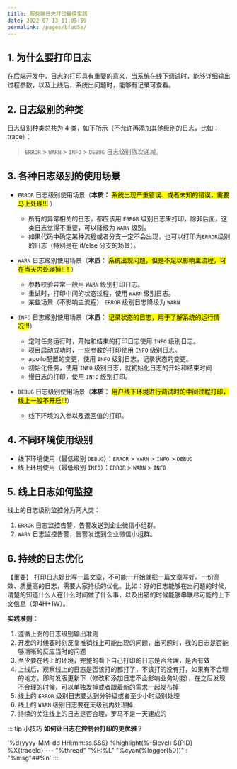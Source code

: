 ```yaml
---
title: 服务端日志打印最佳实践
date: 2022-07-13 11:05:59
permalink: /pages/bfad5e/
---
```

## 1. 为什么要打印日志
在后端开发中，日志的打印具有重要的意义，当系统在线下调试时，能够详细输出过程参数，以及上线后，系统出问题时，能够有记录可查看。

## 2. 日志级别的种类
日志级别种类总共为 4 类，如下所示（不允许再添加其他级别的日志，比如：trace）：
>  `ERROR` > `WARN` >  `INFO` >  `DEBUG`
日志级别依次递减。

## 3.  各种日志级别的使用场景

- `ERROR` 日志级别使用场景（**本质：**  <mark>系统出现严重错误、或者未知的错误，需要马上处理!!!</mark> ）
    - 所有的异常相关的日志，都应该用 `ERROR`  级别日志来打印，除非后面，这类日志觉得不重要，可以降级为 `WARN` 级别。
    - 如果代码中确定某种流程或者分支一定不会出现，也可以打印为`ERROR`级别的日志（特别是在 if/else 分支的场景）。

- `WARN` 日志级别使用场景（**本质：**   <mark>系统出现问题，但是不足以影响主流程，可在当天内处理掉!!！</mark>）
    - 参数校验异常一般用 `WARN`  级别打印日志。
    - 重试时，打印中间的状态过程，使用 `WARN` 级别日志。
    - 某些场景（不影响主流程） `ERROR` 级别日志降级为 `WARN`
    
- `INFO` 日志级别使用场景（**本质：** <mark>记录状态的日志，用于了解系统的运行情况!!!</mark>）
    - 定时任务运行时，开始和结束的打印日志使用 `INFO` 级别日志。
    - 项目启动成功时，一些参数的打印使用 `INFO` 级别日志。
    - apollo配置的变更，使用 `INFO` 级别日志，记录状态的变更。
    - 初始化任务，使用  `INFO` 级别日志，就初始化日志的开始和结束时间
    - 慢日志的打印，使用 `INFO` 级别打印。
    
- `DEBUG` 日志级别使用场景（**本质**： <mark>用户线下环境进行调试时的中间过程打印，线上一般不开启!!!</mark>）
    - 线下环境的入参以及返回值的打印。

## 4. 不同环境使用级别

- 线下环境使用（最低级别 `DEBUG`）：`ERROR` > `WARN` >  `INFO` >  `DEBUG`
- 线上环境使用（最低级别 `INFO`）：`ERROR` > `WARN` >  `INFO`

## 5. 线上日志如何监控

线上的日志级别监控分为两大类：
1.  `ERROR` 日志监控告警，告警发送到企业微信小组群。
2.  `WARN`  日志监控告警，告警发送到企业微信小组群。

## 6. 持续的日志优化

【重要】
打印日志好比写一篇文章，不可能一开始就把一篇文章写好。一份高效、质量高的日志，需要大家持续的优化。比如：好的日志能够在出问题的时候，清楚的知道什么人在什么时间做了什么事，以及出错的时候能够串联尽可能的上下文信息（即4H+1W）。

**实践准则：**

1. 遵循上面的日志级别输出准则
2. 开发的时候要时刻反复推销线上可能出现的问题，出问题时，我的日志是否能够清晰的反应当时的问题
3. 至少要在线上的环境，完整的看下自己打印的日志是否合理，是否有效
4. 上线后，观察线上的日志是否该打的都打了，不该打的没有打，如果有不合理的地方，即时发版更新下（修改和添加日志不会影响业务功能），在之后发现不合理的时候，可以单独发掉或者跟着新的需求一起发布掉
5. 线上的 `ERROR` 级别日志要达到分钟级或者至少小时级别处理
6.  线上的 `WARN` 级别日志要在天级别内处理掉
7. 持续的关注线上的日志是否合理，罗马不是一天建成的

::: tip 小技巧
**如何让日志在控制台打印的更优雅？** 

'%d{yyyy-MM-dd HH:mm:ss.SSS}  %highlight(%-5level) ${PID} %X{traceId} --- "%thread" "%F:%L" "%cyan(%logger{50})" : "%msg"##%n'
:::
